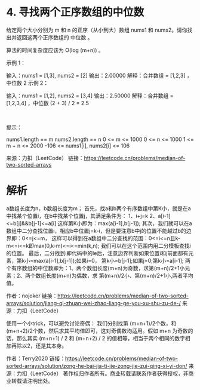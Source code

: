 # 4. 寻找两个正序数组的中位数
给定两个大小分别为 m 和 n 的正序（从小到大）数组 nums1 和 nums2。请你找出并返回这两个正序数组的 中位数 。

算法的时间复杂度应该为 O(log (m+n)) 。


示例 1：

输入：nums1 = [1,3], nums2 = [2]
输出：2.00000
解释：合并数组 = [1,2,3] ，中位数 2
示例 2：

输入：nums1 = [1,2], nums2 = [3,4]
输出：2.50000
解释：合并数组 = [1,2,3,4] ，中位数 (2 + 3) / 2 = 2.5
 

 

提示：

nums1.length == m
nums2.length == n
0 <= m <= 1000
0 <= n <= 1000
1 <= m + n <= 2000
-106 <= nums1[i], nums2[i] <= 106

来源：力扣（LeetCode）
链接：https://leetcode.cn/problems/median-of-two-sorted-arrays


# 解析
a数组长度为n，b数组长度为m；
首先，找a和b两个有序数组中第K小，就是在a中找某个位置i，在b中找某个位置j，其满足条件为：
1、i+j=k
2、a[i-1]<=b[j]&&b[j-1]<=a[i]
这样第K小即为：max(a[i-1],b[j-1]);
其次，我们就可以在a数组中二分查找位置i，相应b中位置j=k-i，但是要注意b中j的位置不能越过b的边界即：0<=j<=m，
这样可以得到在a数组中二分查找的范围：0<=i<=n且k-m<=i<=k即max(0,k-m)<=i<=min(k,n);
我们可以在这个范围内用二分模板查找i的位置。
最后，二分找到i即代码中的le后，注意边界判断如果位置i和j前面都有元素，第k小=max(a[i-1],b[j-1]);如果i=0，
第k小=b[j-1];如果j=0;第k小=a[i-1];
两个有序数组的中位数即为：1、两个数组长度(m+n)为奇数，求第(m+n)/2+1小元素；2、两个数组长度(m+n)为偶数，求
第(m+n)/2小、第(m+n)/2+1小,两者平均值。

作者：nojoker
链接：https://leetcode.cn/problems/median-of-two-sorted-arrays/solution/jiang-qi-zhuan-wei-zhao-liang-ge-you-xu-shu-zu-de-/
来源：力扣（LeetCode）

使用一个小trick，可以避免讨论奇偶：
我们分别找第 (m+n+1)/2个数，和(m+n+2)/2个数，然后求其平均值即可，这对奇偶数均适用。假如 m+n 为奇数的话，那么其实 (m+n+1) / 2 和 (m+n+2) / 2 的值相等，相当于两个相同的数字相加再除以2，还是其本身。

作者：Terry2020
链接：https://leetcode.cn/problems/median-of-two-sorted-arrays/solution/zong-he-bai-jia-ti-jie-zong-jie-zui-qing-xi-yi-don/
来源：力扣（LeetCode）
著作权归作者所有。商业转载请联系作者获得授权，非商业转载请注明出处。